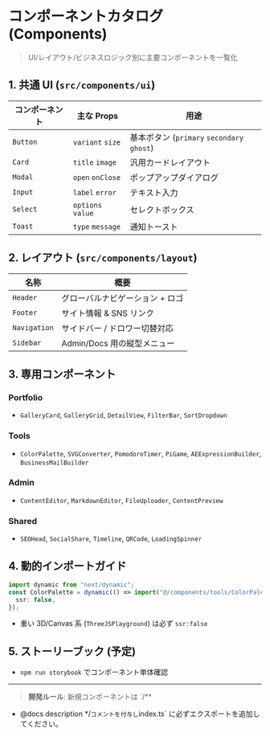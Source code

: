 # コンポーネントカタログ (Components)

> UI/レイアウト/ビジネスロジック別に主要コンポーネントを一覧化

## 1. 共通 UI (`src/components/ui`)

| コンポーネント | 主な Props        | 用途                                       |
| -------------- | ----------------- | ------------------------------------------ |
| `Button`       | `variant` `size`  | 基本ボタン (`primary` `secondary` `ghost`) |
| `Card`         | `title` `image`   | 汎用カードレイアウト                       |
| `Modal`        | `open` `onClose`  | ポップアップダイアログ                     |
| `Input`        | `label` `error`   | テキスト入力                               |
| `Select`       | `options` `value` | セレクトボックス                           |
| `Toast`        | `type` `message`  | 通知トースト                               |

## 2. レイアウト (`src/components/layout`)

| 名称         | 概要                            |
| ------------ | ------------------------------- |
| `Header`     | グローバルナビゲーション + ロゴ |
| `Footer`     | サイト情報 & SNS リンク         |
| `Navigation` | サイドバー / ドロワー切替対応   |
| `Sidebar`    | Admin/Docs 用の縦型メニュー     |

## 3. 専用コンポーネント

### Portfolio

- `GalleryCard`, `GalleryGrid`, `DetailView`, `FilterBar`, `SortDropdown`

### Tools

- `ColorPalette`, `SVGConverter`, `PomodoroTimer`, `PiGame`, `AEExpressionBuilder`, `BusinessMailBuilder`

### Admin

- `ContentEditor`, `MarkdownEditor`, `FileUploader`, `ContentPreview`

### Shared

- `SEOHead`, `SocialShare`, `Timeline`, `QRCode`, `LoadingSpinner`

## 4. 動的インポートガイド

```ts
import dynamic from "next/dynamic";
const ColorPalette = dynamic(() => import("@/components/tools/ColorPalette"), {
  ssr: false,
});
```

- 重い 3D/Canvas 系 (`ThreeJSPlayground`) は必ず `ssr:false`

## 5. ストーリーブック (予定)

- `npm run storybook` でコンポーネント単体確認

---

> **開発ルール**: 新規コンポーネントは `/\*\*

- @docs description
  \*/`コメントを付与し`index.ts` に必ずエクスポートを追加してください。
